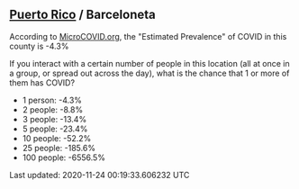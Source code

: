 
## [Puerto Rico](/united-states/puerto-rico) / Barceloneta

According to [MicroCOVID.org](http://microcovid.org),
the "Estimated Prevalence" of COVID in this county is -4.3%

If you interact with a certain number of people in this location
(all at once in a group, or spread out across the day), what is the chance that
1 or more of them has COVID?

- 1 person: -4.3%
- 2 people: -8.8%
- 3 people: -13.4%
- 5 people: -23.4%
- 10 people: -52.2%
- 25 people: -185.6%
- 100 people: -6556.5%

Last updated: 2020-11-24 00:19:33.606232 UTC
